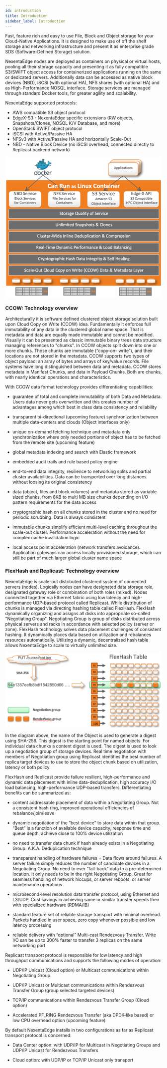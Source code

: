 ```yaml
---
id: introduction
title: Introduction
sidebar_label: Introduction
---
```


Fast, feature rich and easy to use File, Block and Object storage for your Cloud-Native Applications. It is designed to make use of off the shelf storage and networking infrastructure and present it as enterprise grade SDS (Software-Defined Storage) solution.

NexentaEdge nodes are deployed as containers on physical or virtual hosts, pooling all their storage capacity and presenting it as fully compatible S3/SWIFT object access for containerized applications running on the same or dedicated servers. Additionally data can be accessed as native block devices (NBD), iSCSI (with optional HA), NFS shares (with optional HA) and as High-Performance NOSQL interface. Storage services are managed through standard Docker tools, for greater agility and scalability.

NexentaEdge supported protocols:

- AWS compatible S3 object protocol
- EdgeX-S3 - NexentaEdge specific extensions (RW objects, Snapshots/Clones, NOSQL K/V Database, and more)
- OpenStack SWIFT object protocol
- iSCSI with Active/Passive HA
- NFSv3 with Active/Passive HA and horizontally Scale-Out
- NBD - Native Block Device (no iSCSI overhead, connected directly to Replicast backend network)

![alt-text](/docs/assets/high_level_diagram.png)

### CCOW: Technology overview

Architecturally it is software defined clustered object storage solution built upon Cloud Copy on Write (CCOW) idea. Fundamentally it enforces full immutability of any data in the clustered global name space. That is metadata and data are equally made immutable and cannot be modified. Visually it can be presented as classic immutable binary trees data structure managing references to "chunks". In CCOW objects split down into one or more chunks. Those chunks are immutable (“copy-on- write”), and their locations are not stored in the metadata. CCOW supports two types of object payload: an array of bytes and arrays of key/value records. File systems have long distinguished between data and metadata. CCOW stores metadata in Manifest Chunks, and data in Payload Chunks. Both are chunks, with nearly identical operations and characteristics.

With CCOW data format technology provides differentiating capabilities:

- guarantee of total and complete immutability of both Data and Metadata. Users data never gets overwritten and this creates number of advantages among which best in class data consistency and reliability

- transparent bi-directional (upcoming feature) synchronization between multiple data-centers and clouds (Object interfaces only)

- unique on-demand fetching technique and metadata only synchronization where only needed portions of object has to be fetched from the remote site (upcoming feature)

- global metadata indexing and search with Elastic framework

- embedded audit trails and rule based policy engine

- end-to-end data integrity, resilience to networking splits and partial cluster availabilities. Data can be transported over long distances without loosing its original consistency

- data (object, files and block volumes) and metadata stored as variable sized chunks, from 8KB to multi MB size chunks depending on I/O pattern requirements for the data access

- cryptographic hash on all chunks stored in the cluster and no need for periodic scrubbing. Data is always consistent

- immutable chunks simplify efficient multi-level caching throughout the scale-out cluster. Performance acceleration without the need for complex cache invalidation logic

- local access point acceleration (network transfers avoidance). Application gateways can access locally provisioned storage, which can still be part of much larger global cluster name space

### FlexHash and Replicast: Technology overview

NexentaEdge is scale-out distributed clustered system of connected servers (nodes). Logically nodes can have designated data storage role, designated gateway role or combination of both roles (mixed). Nodes connected together via Ethernet fabric using low latency and high-performance UDP-based protocol called Replicast. While distribution of chunks is managed via directing hashing table called FlexHash. FlexHash dynamically organizing and assigns all disks into appropriate so-called "Negotiating Group". Negotiating Group is group of disks distributed across physical servers and racks in accordance with selected policy (server or zone). FlexHash technology solves data placement challenges of consistent hashing. It dynamically places data based on utilization and rebalances resources automatically. Utilizing a dynamic, decentralized hash table allows NexentaEdge to scale to virtually unlimited size.

![alt-text](/docs/assets/flexhash_diagram.png)

In the diagram above, the name of the Object is used to generate a digest using SHA-256. This digest is the starting point for named objects. For individual data chunks a content digest is used. The digest is used to look up a negotiation group of storage devices. Real time negotiation with members of Negotiation group using Replicast identifies the best number of replica target devices to use to store the object chunk based on utilization, latency or both policy.

FlexHash and Replicast provide failure resilient, high-performance and dynamic data placement with inline data-deduplication, high accuracy I/O load balancing, high-performance UDP-based transfers. Differentiating benefits can be summarized as:

- content addressable placement of data within a Negotiating Group. Not a consistent hash ring, improved operational efficiencies of rebalance/join/leave

- dynamic negotiation of the “best device” to store data within that group. “Best” is a function of available device capacity, response time and queue depth, achieve close to 100% device utilization

- no need to transfer data chunk if hash already exists in a Negotiating Group. A.K.A. Deduplication technique

- transparent handling of hardware failures = Data flows around failures. A server failure simply reduces the number of candidate devices in a Negotiating Group. No need to ever “fail-back” data to a pre-determined location. It only needs to be in the right Negotiating Group. Great for seamless handling of network hiccups, or server reboots, or server maintenance operations

- microsecond-level resolution data transfer protocol, using Ethernet and L3/UDP. Cost savings in achieving same or similar transfer speeds then with specialized hardware (RDMA/IB)

- standard feature set of reliable storage transport with minimal overhead. Packets handled in user space, zero copy whenever possible and low latency processing

- reliable delivery with “optional” Multi-cast Rendezvous Transfer. Write I/O san be up to 300% faster to transfer 3 replicas on the same networking port

Replicast transport protocol is responsible for low latency and high throughput communications and supports the following modes of operation:

- UDP/IP Unicast (Cloud option) or Multicast communications within Negotiating Group

- UDP/IP Unicast or Multicast communications within Rendezvous Transfer Group (group selected targeted devices)

- TCP/IP communications within Rendezvous Transfer Group (Cloud option)

- Accelerated PF_RING Rendezvous Transfer (aka DPDK-like based) or low CPU overhead option (upcoming feature)

By default NexentaEdge installs in two configurations as far as Replicast transport protocol is concerned:

- Data Center option: with UDP/IP for Multicast in Negotiating Groups and UDP/IP Unicast for Rendezvous Transfers

- Cloud option: with UDP/IP or TCP/IP Unicast only transport
